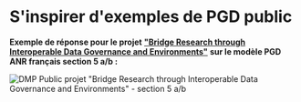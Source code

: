 # S'inspirer d'exemples de PGD public

**Exemple de réponse pour le projet** [**"Bridge Research through Interoperable Data Governance and Environments"**](https://dmp.opidor.fr/plans/5954/export.pdf) **sur le modèle PGD ANR français section 5 a/b :**

![DMP Public projet "Bridge Research through Interoperable Data Governance and Environments" - section 5 a/b](<../.gitbook/assets/Capture d’écran 2022-04-20 à 17.07.50.png>)

